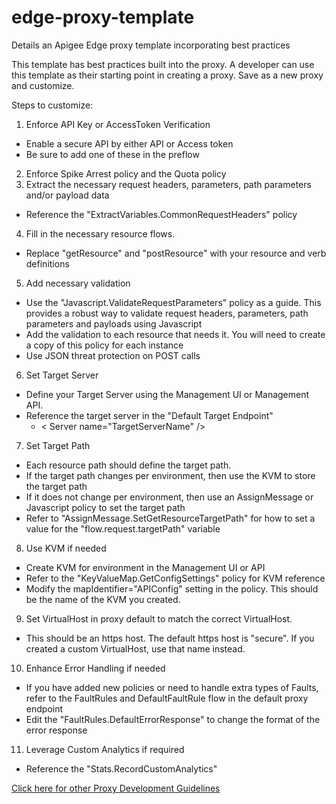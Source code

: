 # edge-proxy-template
Details an Apigee Edge proxy template incorporating best practices

This template has best practices built into the proxy.  A developer can use this template as their starting point in creating a proxy.  Save as a new proxy and customize.

Steps to customize:

1. Enforce API Key or AccessToken Verification
  * Enable a secure API by either API or Access token
  * Be sure to add one of these in the preflow
2. Enforce Spike Arrest policy and the Quota policy
3. Extract the necessary request headers, parameters, path parameters and/or payload data
  * Reference the "ExtractVariables.CommonRequestHeaders" policy
4. Fill in the necessary resource flows.
  * Replace "getResource" and "postResource" with your resource and verb definitions
5. Add necessary validation
  * Use the "Javascript.ValidateRequestParameters" policy as a guide.  This provides a robust way to validate request headers, parameters, path parameters and payloads using Javascript
  * Add the validation to each resource that needs it.  You will need to create a copy of this policy for each instance
  * Use JSON threat protection on POST calls
6. Set Target Server
  * Define your Target Server using the Management UI or Management API.
  * Reference the target server in the "Default Target Endpoint"
    * &lt; Server name="TargetServerName" /&gt;
7. Set Target Path
  * Each resource path should define the target path.
  * If the target path changes per environment, then use the KVM to store the target path
  * If it does not change per environment, then use an AssignMessage or Javascript policy to set the target path
  * Refer to "AssignMessage.SetGetResourceTargetPath" for how to set a value for the "flow.request.targetPath" variable
8. Use KVM if needed
  * Create KVM for environment in the Management UI or API
  * Refer to the "KeyValueMap.GetConfigSettings" policy for KVM reference
  * Modify the mapIdentifier="APIConfig" setting in the policy.  This should be the name of the KVM you created.
9. Set VirtualHost in proxy default to match the correct VirtualHost.
  * This should be an https host.  The default https host is "secure".  If you created a custom VirtualHost, use that name instead.  
10. Enhance Error Handling if needed
  * If you have added new policies or need to handle extra types of Faults, refer to the FaultRules and DefaultFaultRule flow in the default proxy endpoint
  * Edit the "FaultRules.DefaultErrorResponse" to change the format of the error response
11. Leverage Custom Analytics if required
  * Reference the "Stats.RecordCustomAnalytics"

[Click here for other Proxy Development Guidelines](ProxyDevelopmentGuidelines.md)
